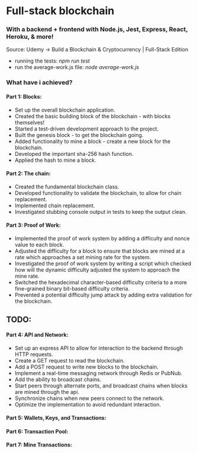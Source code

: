 # Full-stack blockchain

### With a backend + frontend with Node.js, Jest, Express, React, Heroku, & more!

Source: Udemy -> Build a Blockchain & Cryptocurrency | Full-Stack Edition

- running the tests: _npm run test_
- run the average-work.js file: _node average-work.js_

### What have i achieved?

#### Part 1: Blocks:

- Set up the overall blockchain application.
- Created the basic building block of the blockchain - with blocks themselves!
- Started a test-driven development approach to the project.
- Built the genesis block - to get the blockchain going.
- Added functionality to mine a block - create a new block for the blockchain.
- Developed the important sha-256 hash function.
- Applied the hash to mine a block.


#### Part 2: The chain:

- Created the fundamental blockchain class.
- Developed functionality to validate the blockchain, to allow for chain replacement.
- Implemented chain replacement.
- Investigated stubbing console output in tests to keep the output clean.


#### Part 3: Proof of Work:

- Implemented the proof of work system by adding a difficulty and nonce value to each block.
- Adjusted the difficulty for a block to ensure that blocks are mined at a rate which approaches a set mining rate for
  the system.
- Investigated the proof of work system by writing a script which checked how will the dynamic difficulty adjusted the
  system to approach the mine rate.
- Switched the hexadecimal character-based difficulty criteria to a more fine-grained binary bit-based difficulty
  criteria.
- Prevented a potential difficulty jump attack by adding extra validation for the blockchain.


## **TODO:**

#### Part 4: API and Network:

- Set up an express API to allow for interaction to the backend through HTTP requests.
- Create a GET request to read the blockchain.
- Add a POST request to write new blocks to the blockchain.
- Implement a real-time messaging network through Redis or PubNub.
- Add the ability to broadcast chains.
- Start peers through alternate ports, and broadcast chains when blocks are mined through the api.
- Synchronize chains when new peers connect to the network.
- Optimize the implementation to avoid redundant interaction.

#### Part 5: Wallets, Keys, and Transactions:

#### Part 6: Transaction Pool:

#### Part 7: Mine Transactions:
